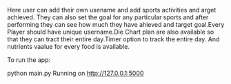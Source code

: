 Here user can add their own usename and add sports activities and arget achieved. They can also set the goal for any particular sports and after performing they can see how much they have ahieved and target goal.Every Player should have unique username.Die Chart plan are also available so that they can tract their entire day.Timer option to track the entire day. And nutrients vaalue for every food is available.

To run the app:

python main.py
Running on http://127.0.0.1:5000
